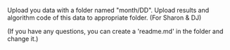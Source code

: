 Upload you data with a folder named "month/DD".
Upload results and algorithm code of this data to appropriate folder. (For Sharon & DJ)

(If you have any questions, you can create a 'readme.md' in the folder and change it.)
